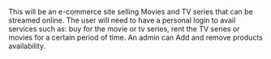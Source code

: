 This will be an e-commerce site selling Movies and TV series that can be streamed online. The user will need to have a personal login to avail services such as: buy for the movie or tv series, rent the TV series or movies for a certain period of time. An admin can Add and remove products availability.
